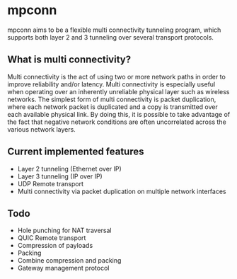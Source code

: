 # mpconn
mpconn aims to be a flexible multi connectivity tunneling program, which supports both layer 2 and 3 tunneling over several transport protocols.

## What is multi connectivity?
Multi connectivity is the act of using two or more network paths in order to improve reliability and/or latency. Multi connectivity is especially useful when operating over an inherently unreliable physical layer such as wireless networks.
The simplest form of multi connectivity is packet duplication, where each network packet is duplicated and a copy is transmitted over each available physical link. By doing this, it is possible to take advantage of the fact that negative network conditions are often uncorrelated across the various network layers.


## Current implemented features
* Layer 2 tunneling (Ethernet over IP)
* Layer 3 tunneling (IP over IP)
* UDP Remote transport
* Multi connectivity via packet duplication on multiple network interfaces

## Todo
* Hole punching for NAT traversal
* QUIC Remote transport
* Compression of payloads
* Packing
* Combine compression and packing
* Gateway management protocol
